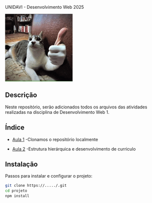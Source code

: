  UNIDAVI - Desenvolvimento Web 2025

![Thumbsup cat](cat-cat-meme.gif)

## Descrição
Neste repositório, serão adicionados todos os arquivos das atividades realizadas na disciplina de Desenvolvimento Web 1.

## Índice

- [Aula 1](#aula1)
-Clonamos o repositório localmente

- [Aula 2](#aula2)
-Estrutura hierárquica e desenvolvimento de curriculo

## Instalação
Passos para instalar e configurar o projeto:

```Bash
git clone https://...../.git
cd projeto
npm install
